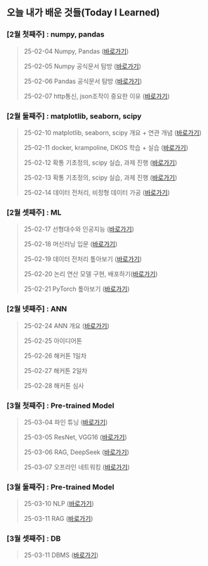 ## 오늘 내가 배운 것들(Today I Learned)

### [2월 첫째주] : numpy, pandas
> 25-02-04 Numpy, Pandas ([바로가기](Feb/2025-02-04.md))
>
> 25-02-05 Numpy 공식문서 탐방 ([바로가기](Feb/2025-02-05.md))
> 
> 25-02-06 Pandas 공식문서 탐방 ([바로가기](Feb/2025-02-06.md))
>
> 25-02-07 http통신, json조작이 중요한 이유 ([바로가기](Feb/2025-02-07.md))
### [2월 둘째주] : matplotlib, seaborn, scipy
> 25-02-10 matplotlib, seaborn, scipy 개요 + 연관 개념 ([바로가기](Feb/2025-02-10.md))
>
> 25-02-11 docker, krampoline, DKOS 학습 + 실습 ([바로가기](Feb/2025-02-11.md)) 
>
> 25-02-12 확통 기초정의, scipy 실습, 과제 진행 ([바로가기](Feb/2025-02-12.md))
>
> 25-02-13 확통 기초정의, scipy 실습, 과제 진행 ([바로가기](Feb/2025-02-13.md))
>
> 25-02-14 데이터 전처리, 비정형 데이터 가공 ([바로가기](Feb/2025-02-14.md))
### [2월 셋째주] : ML
> 25-02-17 선형대수와 인공지능 ([바로가기](Feb/2025-02-17.md))
>
> 25-02-18 머신러닝 입문 ([바로가기](Feb/2025-02-18.md))
> 
> 25-02-19 데이터 전처리 톺아보기 ([바로가기](Feb/2025-02-19.md))
>
> 25-02-20 논리 연산 모델 구현, 배포하기([바로가기](Feb/2025-02-20.md))
> 
> 25-02-21 PyTorch 톺아보기 ([바로가기](Feb/2025-02-21.md))
### [2월 넷째주] : ANN
> 25-02-24 ANN 개요 ([바로가기](Feb/2025-02-24.md))
>
> 25-02-25 아이디어톤
>
> 25-02-26 해커톤 1일차
>
> 25-02-27 해커톤 2일차
>
> 25-02-28 해커톤 심사 
### [3월 첫째주] : Pre-trained Model
> 25-03-04 파인 튜닝 ([바로가기](Mar/2025-03-04.md))
>
> 25-03-05 ResNet, VGG16 ([바로가기](Mar/2025-03-05.md))
>
> 25-03-06 RAG, DeepSeek ([바로가기](Mar/2025-03-06.md))
>
> 25-03-07 오프라인 네트워킹 ([바로가기](Mar/2025-03-07.md))
### [3월 둘째주] : Pre-trained Model
> 25-03-10 NLP ([바로가기](Mar/2025-03-10.md))
>
> 25-03-11 RAG ([바로가기](Mar/2025-03-11.md))
### [3월 셋째주] : DB
> 25-03-11 DBMS ([바로가기](Mar/2025-03-17.md))
>
